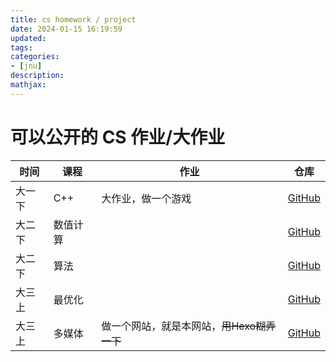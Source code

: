 ```yaml
---
title: cs homework / project
date: 2024-01-15 16:19:59
updated:
tags:
categories:
- [jnu]
description:
mathjax:
---
```


# 可以公开的 CS 作业/大作业

| 时间   | 课程    | 作业 | 仓库    |
| --- | --- | --------------- | --- |
| 大一下 | C++     | 大作业，做一个游戏 | [GitHub](https://github.com/anak1st/Gamebox-Open)  |
| 大二下 | 数值计算  |    | [GitHub](https://github.com/anak1st/jnu-Numeral)   |
| 大二下 | 算法     |     | [GitHub](https://github.com/anak1st/jnu-Algorithm) |
| 大三上 | 最优化   |     | [GitHub](https://github.com/anak1st/jnu-Optimize)  |
| 大三上 | 多媒体   | 做一个网站，就是本网站，~~用Hexo糊弄一下~~ | [GitHub](https://github.com/anak1st/blog)          |
